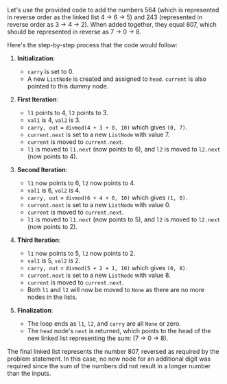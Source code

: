 Let's use the provided code to add the numbers 564 (which is represented in reverse order as the linked list 4 -> 6 -> 5) and 243 (represented in reverse order as 3 -> 4 -> 2). When added together, they equal 807, which should be represented in reverse as 7 -> 0 -> 8.

Here's the step-by-step process that the code would follow:

1. **Initialization**:
   - `carry` is set to 0.
   - A new `ListNode` is created and assigned to `head`. `current` is also pointed to this dummy node.

2. **First Iteration**:
   - `l1` points to 4, `l2` points to 3.
   - `val1` is 4, `val2` is 3.
   - `carry, out` = `divmod(4 + 3 + 0, 10)` which gives `(0, 7)`.
   - `current.next` is set to a new `ListNode` with value 7.
   - `current` is moved to `current.next`.
   - `l1` is moved to `l1.next` (now points to 6), and `l2` is moved to `l2.next` (now points to 4).

3. **Second Iteration**:
   - `l1` now points to 6, `l2` now points to 4.
   - `val1` is 6, `val2` is 4.
   - `carry, out` = `divmod(6 + 4 + 0, 10)` which gives `(1, 0)`.
   - `current.next` is set to a new `ListNode` with value 0.
   - `current` is moved to `current.next`.
   - `l1` is moved to `l1.next` (now points to 5), and `l2` is moved to `l2.next` (now points to 2).

4. **Third Iteration**:
   - `l1` now points to 5, `l2` now points to 2.
   - `val1` is 5, `val2` is 2.
   - `carry, out` = `divmod(5 + 2 + 1, 10)` which gives `(0, 8)`.
   - `current.next` is set to a new `ListNode` with value 8.
   - `current` is moved to `current.next`.
   - Both `l1` and `l2` will now be moved to `None` as there are no more nodes in the lists.

5. **Finalization**:
   - The loop ends as `l1`, `l2`, and `carry` are all `None` or zero.
   - The `head` node's `next` is returned, which points to the head of the new linked list representing the sum: (7 -> 0 -> 8).

The final linked list represents the number 807, reversed as required by the problem statement. In this case, no new node for an additional digit was required since the sum of the numbers did not result in a longer number than the inputs.
